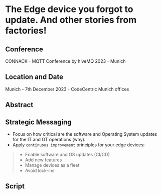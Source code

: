 # The Edge device you forgot to update. And other stories from factories!

## Conference

CONNACK - MQTT Conference by hiveMQ 2023 - Munich

## Location and Date

Munich - 7th December 2023 - CodeCentric Munich offices

## Abstract



## Strategic Messaging

* Focus on how critical are the software and Operating System updates for the IT and OT operations (why).
* Apply  `continuous improvement` principles for your edge devices:
>* Enable software and OS updates (CI/CD)
>* Add new features
>* Manage devices as a fleet
>* Avoid lock-ins

## Script

